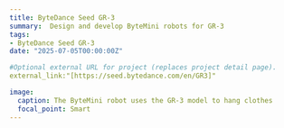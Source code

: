 ```yaml
---
title: ByteDance Seed GR-3
summary:  Design and develop ByteMini robots for GR-3
tags:
- ByteDance Seed GR-3
date: "2025-07-05T00:00:00Z"

#Optional external URL for project (replaces project detail page).
external_link:"[https://seed.bytedance.com/en/GR3]"

image:
  caption: The ByteMini robot uses the GR-3 model to hang clothes
  focal_point: Smart
---
```


